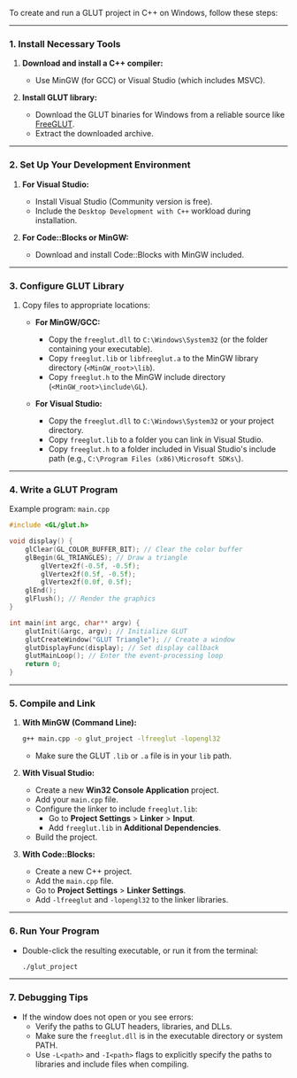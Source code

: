 To create and run a GLUT project in C++ on Windows, follow these steps:

---

### **1. Install Necessary Tools**
1. **Download and install a C++ compiler:**
   - Use MinGW (for GCC) or Visual Studio (which includes MSVC).

2. **Install GLUT library:**
   - Download the GLUT binaries for Windows from a reliable source like [FreeGLUT](http://freeglut.sourceforge.net/).
   - Extract the downloaded archive.

---

### **2. Set Up Your Development Environment**
1. **For Visual Studio:**
   - Install Visual Studio (Community version is free).
   - Include the `Desktop Development with C++` workload during installation.

2. **For Code::Blocks or MinGW:**
   - Download and install Code::Blocks with MinGW included.

---

### **3. Configure GLUT Library**
1. Copy files to appropriate locations:
   - **For MinGW/GCC:**
     - Copy the `freeglut.dll` to `C:\Windows\System32` (or the folder containing your executable).
     - Copy `freeglut.lib` or `libfreeglut.a` to the MinGW library directory (`<MinGW_root>\lib`).
     - Copy `freeglut.h` to the MinGW include directory (`<MinGW_root>\include\GL`).

   - **For Visual Studio:**
     - Copy the `freeglut.dll` to `C:\Windows\System32` or your project directory.
     - Copy `freeglut.lib` to a folder you can link in Visual Studio.
     - Copy `freeglut.h` to a folder included in Visual Studio's include path (e.g., `C:\Program Files (x86)\Microsoft SDKs\`).

---

### **4. Write a GLUT Program**
Example program: `main.cpp`
```cpp
#include <GL/glut.h>

void display() {
    glClear(GL_COLOR_BUFFER_BIT); // Clear the color buffer
    glBegin(GL_TRIANGLES); // Draw a triangle
        glVertex2f(-0.5f, -0.5f);
        glVertex2f(0.5f, -0.5f);
        glVertex2f(0.0f, 0.5f);
    glEnd();
    glFlush(); // Render the graphics
}

int main(int argc, char** argv) {
    glutInit(&argc, argv); // Initialize GLUT
    glutCreateWindow("GLUT Triangle"); // Create a window
    glutDisplayFunc(display); // Set display callback
    glutMainLoop(); // Enter the event-processing loop
    return 0;
}
```

---

### **5. Compile and Link**
1. **With MinGW (Command Line):**
   ```sh
   g++ main.cpp -o glut_project -lfreeglut -lopengl32
   ```
   - Make sure the GLUT `.lib` or `.a` file is in your `lib` path.

2. **With Visual Studio:**
   - Create a new **Win32 Console Application** project.
   - Add your `main.cpp` file.
   - Configure the linker to include `freeglut.lib`:
     - Go to **Project Settings** > **Linker** > **Input**.
     - Add `freeglut.lib` in **Additional Dependencies**.
   - Build the project.

3. **With Code::Blocks:**
   - Create a new C++ project.
   - Add the `main.cpp` file.
   - Go to **Project Settings** > **Linker Settings**.
   - Add `-lfreeglut` and `-lopengl32` to the linker libraries.

---

### **6. Run Your Program**
- Double-click the resulting executable, or run it from the terminal:
  ```sh
  ./glut_project
  ```

---

### **7. Debugging Tips**
- If the window does not open or you see errors:
  - Verify the paths to GLUT headers, libraries, and DLLs.
  - Make sure the `freeglut.dll` is in the executable directory or system PATH.
  - Use `-L<path>` and `-I<path>` flags to explicitly specify the paths to libraries and include files when compiling.
